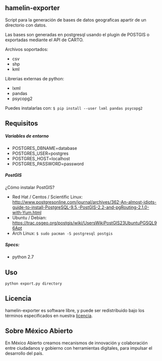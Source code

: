 hamelin-exporter
----------------

Script para la generación de bases de datos geograficas apartir de un directorio con datos.

Las bases son generadas en postgresql usando el plugin de POSTGIS o exportadas mediante el API de CARTO.

Archivos soportados:
- csv
- shp
- kml

Librerias externas de python:
- lxml
- pandas
- psycopg2

Puedes instalarlas con: ```$ pip install --user lxml pandas psycopg2```

## Requisitos

##### Variables de entorno
- POSTGRES_DBNAME=database
- POSTGRES_USER=postgres
- POSTGRES_HOST=localhost
- POSTGRES_PASSWORD=password

##### PostGIS
¿Cómo instalar PostGIS?
- Red Hat / Centos / Scientific Linux: http://www.postgresonline.com/journal/archives/362-An-almost-idiots-guide-to-install-PostgreSQL-9.5,-PostGIS-2.2-and-pgRouting-2.1.0-with-Yum.html
- Ubuntu / Debian: https://trac.osgeo.org/postgis/wiki/UsersWikiPostGIS23UbuntuPGSQL96Apt
- Arch Linux: ```$ sudo pacman -S postgresql postgis```

##### Specs:
- python 2.7



## Uso
```python export.py directory```

## Licencia
hamelin-exporter es software libre, y puede ser redistribuido bajo los términos especificados en nuestra [licencia](https://datos.gob.mx/libreusomx).

## Sobre México Abierto
En México Abierto creamos mecanismos de innovación y colaboración entre ciudadanos y gobierno con herramientas digitales, para	impulsar el desarrollo del país.
